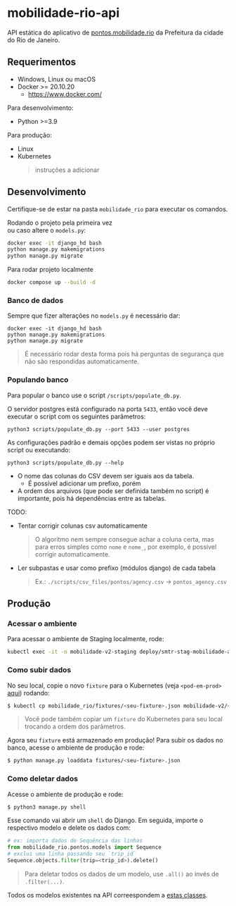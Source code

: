 # mobilidade-rio-api

API estática do aplicativo de
[pontos.mobilidade.rio](http://pontos.mobilidade.rio) da Prefeitura da
cidade do Rio de Janeiro.

## Requerimentos

* Windows, Linux ou macOS
* Docker >= 20.10.20
  * https://www.docker.com/

Para desenvolvimento:
* Python >=3.9

Para produção:
* Linux
* Kubernetes
  > instruções a adicionar

## Desenvolvimento

Certifique-se de estar na pasta `mobilidade_rio` para executar os comandos.

Rodando o projeto pela primeira vez  
ou caso altere o `models.py`:

```sh
docker exec -it django_hd bash
python manage.py makemigrations
python manage.py migrate
```

Para rodar projeto localmente

```sh
docker compose up --build -d
```


### Banco de dados

Sempre que fizer alterações no `models.py` é necessário dar:

```
docker exec -it django_hd bash
python manage.py makemigrations
python manage.py migrate
```

> É necessário rodar desta forma pois há perguntas de segurança que não são respondidas automaticamente.

### Populando banco

Para popular o banco use o script `/scripts/populate_db.py`.

O servidor postgres está configurado na porta `5433`, então você deve executar o script com os seguintes parâmetros:

```
python3 scripts/populate_db.py --port 5433 --user postgres
```

As configurações padrão e demais opções podem ser vistas no próprio script ou executando:

```
python3 scripts/populate_db.py --help
```

* O nome das colunas do CSV devem ser iguais aos da tabela.
  * É possível adicionar um prefixo, porém 
* A ordem dos arquivos (que pode ser definida também no script) é importante, pois há dependências entre as tabelas.

TODO:
* Tentar corrigir colunas csv automaticamente
  > O algoritmo nem sempre consegue achar a coluna certa, mas para erros simples como `nome` e `nome_`, por exemplo, é possível corrigir automaticamente.
  
* Ler subpastas e usar como prefixo (módulos django) de cada tabela
  > Ex.: `./scripts/csv_files/pontos/agency.csv` -> `pontos_agency.csv`

## Produção

### Acessar o ambiente

Para acessar o ambiente de Staging localmente, rode:

```sh
kubectl exec -it -n mobilidade-v2-staging deploy/smtr-stag-mobilidade-api -- /bin/bash
```

### Como subir dados

No seu local, copie o novo `fixture` para o Kubernetes (veja
   `<pod-em-prod>` [aqui](todo-add-link-library)) rodando:

```sh
$ kubectl cp mobilidade_rio/fixtures/<seu-fixture>.json mobilidade-v2/<pod-em-prod>:/app/fixtures/<seu-fixture>.json
```

> Você pode também copiar um `fixture` do Kubernetes para seu local trocando a
> ordem dos parâmetros.

Agora seu `fixture` está armazenado em produção! Para subir os dados
no banco, acesse o ambiente de produção e rode:

```sh
$ python manage.py loaddata fixtures/<seu-fixture>.json
```

### Como deletar dados

Acesse o ambiente de produção e rode:

```sh
$ python3 manage.py shell
```

Esse comando vai abrir um `shell` do Django. Em seguida, importe o
respectivo modelo e delete os dados com:

```python
# ex: importa dados de Sequência das linhas
from mobilidade_rio.pontos.models import Sequence
# exclui uma linha passando seu `trip_id`
Sequence.objects.filter(trip=<trip_id>).delete()
```
> Para deletar todos os dados de um modelo, use `.all()` ao invés de
`.filter(...)`.

Todos os modelos existentes na API correespondem a [estas classes](/mobilidade_rio/pontos/models.py).